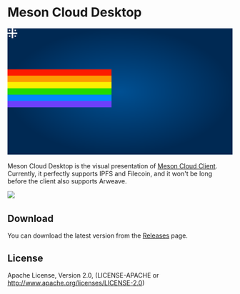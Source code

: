 # Meson Cloud Desktop

![](https://raw.githubusercontent.com/daqnext/meson-cloud-client/main/static/nyancat.svg)

Meson Cloud Desktop is the visual presentation of [Meson Cloud Client](https://github.com/daqnext/meson-cloud-client). Currently, it perfectly supports IPFS and Filecoin, and it won't be long before the client also supports Arweave.

![](https://user-images.githubusercontent.com/46369948/235295199-bf571b00-044d-4b24-b7fc-e8d9b5700682.png)

## Download

You can download the latest version from the [Releases](https://github.com/daqnext/meson-cloud-desktop/releases) page.

## License

Apache License, Version 2.0, (LICENSE-APACHE or http://www.apache.org/licenses/LICENSE-2.0)